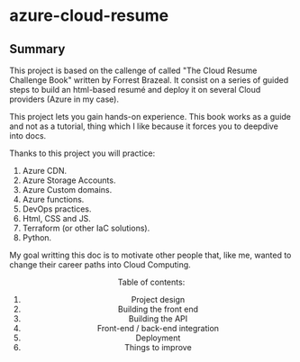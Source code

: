 # azure-cloud-resume

## Summary
This project is based on the callenge of called "The Cloud Resume Challenge Book" written by Forrest Brazeal. It consist on a series of guided steps to build an html-based resumé and deploy it on several Cloud providers (Azure in my case).

This project lets you gain hands-on experience. This book works as a guide and not as a tutorial, thing which I like because it forces you to deepdive into docs.

Thanks to this project you will practice:
1. Azure CDN.
2. Azure Storage Accounts.
3. Azure Custom domains.
4. Azure functions.
5. DevOps practices.
6. Html, CSS and JS.
7. Terraform (or other IaC solutions).
8. Python. 

My goal writting this doc is to motivate other people that, like me, wanted to change their career paths into Cloud Computing.

<p align="center">Table of contents:</p>
<ol align="center">
    <li>Project design</li>
    <li>Building the front end</li>
    <li>Building the API</li>
    <li>Front-end / back-end integration</li>
    <li>Deployment</li>
    <li>Things to improve</li>
</ol>
